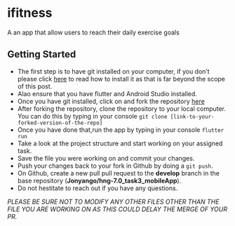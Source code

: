 # ifitness

A an app that allow users to reach their daily exercise goals

## Getting Started
* The first step is to have git installed on your computer, if you don’t please click [here](https://git-scm.com/book/en/v2/Getting-Started-Installing-Git) to read how to install it as that is far beyond the scope of this post.
* Alao ensure that you have flutter and Android Studio installed.
* Once you have git installed, click on and fork the repository [here](https://github.com/Jonyango/hng-7.0_task3_mobileApp)
* After forking the repository, clone the repository to your local computer. You can do this by typing in your console `git clone [link-to-your-forked-version-of-the-repo]`
* Once you have done that,run the app by typing in your console `flutter run`
* Take a look at the project structure and start working on your assigned task.
* Save the file you were working on and commit your changes.
* Push your changes back to your fork in Github by doing a `git push`.
* On Github, create a new pull pull request to the **develop** branch in the base repository (**Jonyango/hng-7.0_task3_mobileApp**).
* Do not hestitate to reach out if you have any questions.

*PLEASE BE SURE NOT TO MODIFY ANY OTHER FILES OTHER THAN THE FILE YOU ARE WORKING ON AS THIS COULD DELAY THE MERGE OF YOUR PR.*


